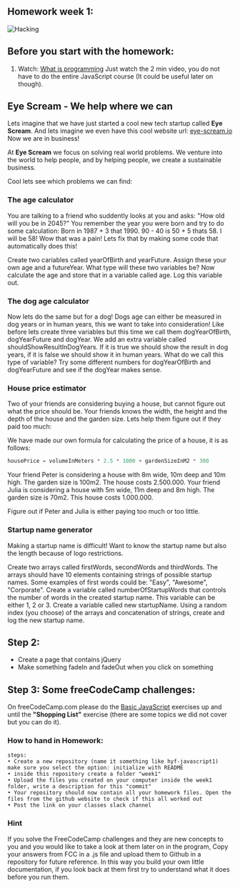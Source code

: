 ## Homework week 1:
![Hacking](https://media.giphy.com/media/eCqFYAVjjDksg/giphy.gif)
## Before you start with the homework:

1. Watch: [What is programming](https://www.khanacademy.org/computing/computer-programming/programming/intro-to-programming/v/programming-intro) Just watch the 2 min video, you do not have to do the entire JavaScript course (It could be useful later on though). 

## Eye Scream - We help where we can
Lets imagine that we have just started a cool new tech startup called **Eye Scream**. And lets imagine we even have this cool website url: [eye-scream.io](eye-scream.io) Now we are in business!

At **Eye Scream** we focus on solving real world problems. We venture into the world to help people, and by helping people, we create a sustainable business.

Cool lets see which problems we can find:

### The age calculator
You are talking to a friend who suddently looks at you and asks: "How old will you be in 2045?" You remember the year you were born and try to do some calculation: Born in 1987 + 3 that 1990. 90 - 40 is 50 + 5 thats 58. I will be 58! Wow that was a pain! Lets fix that by making some code that automatically does this!

Create two cariables called yearOfBirth and yearFuture. Assign these your own age and a futureYear.
What type will these two variables be? Now calculate the age and store that in a variable called age. Log this variable out.

### The dog age calculator
Now lets do the same but for a dog! Dogs age can either be measured in dog years or in human years, this we want to take into consideration! 
Like before lets create three variables but this time we call them dogYearOfBirth, dogYearFuture and dogYear. We add an extra variable called shouldShowResultInDogYears. If it is true we should show the result in dog years, if it is false we should show it in human years. What do we call this type of variable? 
Try some different numbers for dogYearOfBirth and dogYearFuture and see if the dogYear makes sense.


### House price estimator
Two of your friends are considering buying a house, but cannot figure out what the price should be. Your friends knows the width, the height and the depth of the house and the garden size. Lets help them figure out if they paid too much:

We have made our own formula for calculating the price of a house, it is as follows:
```js
housePrice = volumeInMeters * 2.5 * 1000 + gardenSizeInM2 * 300
```

Your friend Peter is considering a house with 8m wide, 10m deep and 10m high. The garden size is 100m2. The house costs 2.500.000.
Your friend Julia is considering a house with 5m wide, 11m deep and 8m high. The garden size is 70m2. This house costs 1.000.000.

Figure out if Peter and Julia is either paying too much or too little.


### Startup name generator
Making a startup name is difficult! Want to know the startup name but also the length because of logo restrictions.

Create two arrays called firstWords, secondWords and thirdWords. The arrays should have 10 elements containing strings of possible startup names. Some examples of first words could be: "Easy", "Awesome", "Corporate". Create a variable called numberOfStartupWords that controls the number of words in the created startup name. This variable can be either 1, 2 or 3. Create a variable called new startupName. Using a random index (you choose) of the arrays and concatenation of strings, create and log the new startup name. 




## Step 2:

* Create a page that contains jQuery
* Make something fadeIn and fadeOut when you click on something

## Step 3: **Some freeCodeCamp challenges:**

On freeCodeCamp.com please do the [Basic JavaScript](https://learn.freecodecamp.org/javascript-algorithms-and-data-structures/basic-javascript) exercises up and until the **"Shopping List"** exercise (there are some topics we did not cover but you can do it).

### How to hand in Homework:

```
steps:
• Create a new repository (name it something like hyf-javascript1) make sure you select the option: initialize with README
• inside this repository create a folder "week1"
• Upload the files you created on your computer inside the week1 folder, write a description for this "commit"
• Your repository should now contain all your homework files. Open the files from the github website to check if this all worked out
• Post the link on your classes slack channel
```

### Hint

If you solve the FreeCodeCamp challenges and they are new concepts to you and you would like to take a look at them later on in the program, Copy your answers from FCC in a .js file and upload them to Github in a repository for future reference. In this way you build your own little documentation, if you look back at them first try to understand what it does before you run them.
